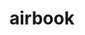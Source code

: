 <!DOCTYPE html>
<html>
  <head>
    <mata charset="uft=8">
    <title>airbook</title>
    <style> 
    </style>
  </head>
  
 <body>
  <h1>airbook</h1>
 </body>
</html>
